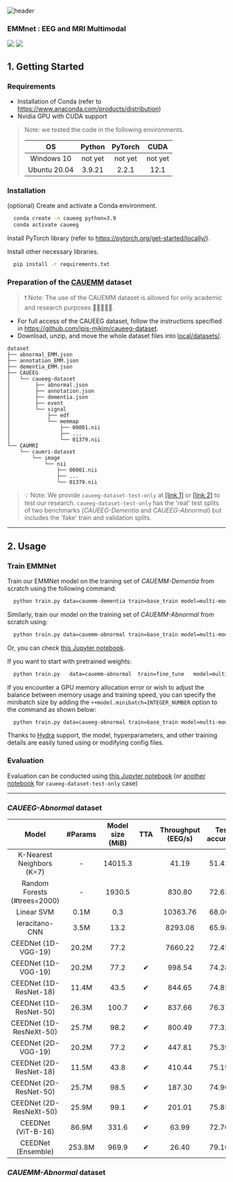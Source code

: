 ![header](https://capsule-render.vercel.app/api?type=Venom&color=gradient&height=200&text=EMM&fontSize=80)

### EMMnet : EEG and MRI Multimodal
<img src="https://img.shields.io/badge/Python-2B2728?style=plastic&logo=Python&logoColor=3776AB"/> <img src="https://img.shields.io/badge/PyTorch-2B2728?style=plastic&logo=PyTorch&logoColor=EE4C2C"/>


## 1. Getting Started

### Requirements

- Installation of Conda (refer to <https://www.anaconda.com/products/distribution>)
- Nvidia GPU with CUDA support

> Note: we tested the code in the following environments.
>
> |    **OS**    | **Python** | **PyTorch** | **CUDA** |
> |:------------:|:----------:|:-----------:|:--------:|
> |  Windows 10  |  not yet   |   not yet   | not yet  |
> | Ubuntu 20.04 |   3.9.21   |    2.2.1    |   12.1   |

### Installation

(optional) Create and activate a Conda environment.

```bash
  conda create -n caueeg python=3.9
  conda activate caueeg
```

Install PyTorch library (refer to <https://pytorch.org/get-started/locally/>).

Install other necessary libraries.

```bash
  pip install -r requirements.txt
```

### Preparation of the [CAUEMM](https://github.com/ipis-mjkim/caueeg-dataset) dataset

> ❗ Note: The use of the CAUEMM dataset is allowed for only academic and research purposes 👩‍🎓👨🏼‍🎓.

- For full access of the CAUEEG dataset, follow the instructions specified in <https://github.com/ipis-mjkim/caueeg-dataset>.
- Download, unzip, and move the whole dataset files into [local/datasets/](local/datasets/).

```
dataset
├── abnormal_EMM.json
├── annotation_EMM.json
├── dementia_EMM.json
├── CAUEEG
│   └── caueeg-dataset
│        ├── abnormal.json
│        ├── annotation.json
│        ├── dementia.json
│        ├── event
│        └── signal
│            ├── edf
│            └── memmap
│                ├── 00001.nii
│                ├── ...
│                └── 01379.nii
└── CAUMRI
    └── caumri-dataset
        └── image
            └── nii
                ├── 00001.nii
                ├── ...
                └── 01379.nii
```

> 💡 Note: We provide `caueeg-dataset-test-only` at [[link 1]](https://drive.google.com/file/d/1P3CbLY7h9O1CoWEWsIZFbUKoGSRUkTA1/view?usp=sharing) or [[link 2]](http://naver.me/xzLCBwFp) to test our research. `caueeg-dataset-test-only` has the 'real' test splits of two benchmarks (*CAUEEG-Dementia* and *CAUEEG-Abnormal*) but includes the 'fake' train and validation splits.

---
## 2. Usage

### Train EMMNet

Train our EMMNet model on the training set of *CAUEMM-Dementia* from scratch using the following command:

```bash
  python train.py data=cauemm-dementia train=base_train model=multi-modal
```

Similarly, train our model on the training set of *CAUEMM-Abnormal* from scratch using:

```bash
  python train.py data=cauemm-abnormal train=base_train model=multi-modal
```

Or, you can check [this Jupyter notebook](notebook/06_Pretrain_Self_Supervision_MAE.ipynb).

If you want to start with pretrained weights:

```bash
  python train.py   data=cauemm-abnormal  train=fine_tune   model=multi-modal
```

If you encounter a GPU memory allocation error or wish to adjust the balance between memory usage and training speed, you can specify the minibatch size by adding the `++model.minibatch=INTEGER_NUMBER` option to the command as shown below:

```bash
  python train.py data=caueeg-abnormal train=base_train model=multi-modal ++model.minibatch=32
```

Thanks to [Hydra](https://hydra.cc/) support, the model, hyperparameters, and other training details are easily tuned using or modifying config files.


### Evaluation

Evaluation can be conducted using [this Jupyter notebook](notebook/03_Evaluate.ipynb) (or [another notebook](notebook/03_Evaluate_Test_Only.ipynb) for `caueeg-dataset-test-only` case)


---


### *CAUEEG-Abnormal* dataset

|                   Model                   | #Params | Model size (MiB) | TTA | Throughput (EEG/s) | Test accuracy |                                             Link 1                                             |                Link 2                |
|:-----------------------------------------:|:-------:|:----------------:|:---:|:------------------:|:-------------:|:----------------------------------------------------------------------------------------------:|:------------------------------------:|
|         K-Nearest Neighbors (K=7)         |    -    |      14015.3     |     |        41.19       |     51.42%    |                                                                                                |                                      |
|       Random Forests (#trees=2000)        |    -    |      1930.5      |     |       830.80       |     72.63%    |                                                                                                |                                      |
|                Linear SVM                 |   0.1M  |        0.3       |     |      10363.76      |     68.00%    |                                                                                                |                                      |
|               Ieracitano-CNN              |   3.5M  |       13.2       |     |       8293.08      |     65.98%    |                                                                                                |                                      |
|            CEEDNet (1D-VGG-19)            |  20.2M  |       77.2       |     |       7660.22      |     72.45%    | [nemy8ikm](https://drive.google.com/file/d/1NpDsxmFMln71d9JEpnGfCxhaRtyWK4su/view?usp=sharing) | [nemy8ikm](http://naver.me/x1gdjONm) |
|            CEEDNet (1D-VGG-19)            |  20.2M  |       77.2       |  ✔  |       998.54       |     74.28%    | [nemy8ikm](https://drive.google.com/file/d/1NpDsxmFMln71d9JEpnGfCxhaRtyWK4su/view?usp=sharing) | [nemy8ikm](http://naver.me/x1gdjONm) |
|          CEEDNet (1D-ResNet-18)           |  11.4M  |       43.5       |  ✔  |       844.65       |     74.85%    | [4439k9pg](https://drive.google.com/file/d/1LH069g2oyO2XvEDzFpJPR9X5xuLmcnq3/view?usp=sharing) | [4439k9pg](http://naver.me/5vYbUTay) |
|          CEEDNet (1D-ResNet-50)           |  26.3M  |       100.7      |  ✔  |       837.66       |     76.37%    | [q1hhkmik](https://drive.google.com/file/d/1U9G0nJ-dYe6RBFxuCsdCkh-LU5AxwqFS/view?usp=sharing) | [q1hhkmik](http://naver.me/xEqsymHV) |
|          CEEDNet (1D-ResNeXt-50)          |  25.7M  |       98.2       |  ✔  |       800.49       |     77.32%    | [tp7qn5hd](https://drive.google.com/file/d/1OR5Z4U-QWDZBlm8A8pnRB2LMU0wTOMVa/view?usp=sharing) | [tp7qn5hd](http://naver.me/GItl9VHH) |
|            CEEDNet (2D-VGG-19)            |  20.2M  |       77.2       |  ✔  |       447.81       |     75.39%    | [ruqd8r7g](https://drive.google.com/file/d/1UUADOHCoBc4wt9LmIn-GitbPzNRbmCTn/view?usp=sharing) | [ruqd8r7g](http://naver.me/GkJzA84q) |
|          CEEDNet (2D-ResNet-18)           |  11.5M  |       43.8       |  ✔  |       410.44       |     75.19%    | [dn10a6bv](https://drive.google.com/file/d/12bsVV0dcVbbjO4eB3vN7ykeFAf6vp-7P/view?usp=sharing) | [dn10a6bv](http://naver.me/51nm4WtS) |
|          CEEDNet (2D-ResNet-50)           |  25.7M  |       98.5       |  ✔  |       187.30       |     74.96%    | [atbhqdgg](https://drive.google.com/file/d/1ZWnK04-o5V1eIDtlE_5Ct83oxaMfHkzX/view?usp=sharing) | [atbhqdgg](http://naver.me/5Lo4eJAa) |
|          CEEDNet (2D-ResNeXt-50)          |  25.9M  |       99.1       |  ✔  |       201.01       |     75.85%    | [0svudowu](https://drive.google.com/file/d/1A8npNb_3ixmS6ui6yTonh95oQXwPjHWp/view?usp=sharing) | [0svudowu](http://naver.me/FEdfcVaz) |
|            CEEDNet (ViT-B-16)             |  86.9M  |       331.6      |  ✔  |        63.99       |     72.70%    | [1cdws3t5](https://drive.google.com/file/d/1OT-xOTJ2kSqYWOG0KWQ6PeSPYWdX52Lo/view?usp=sharing) | [1cdws3t5](http://naver.me/xkqoPaor) |
|            CEEDNet (Ensemble)             |  253.8M |       969.9      |  ✔  |        26.40       |     79.16%    |                                                                                                |                                      |



### *CAUEMM-Abnormal* dataset